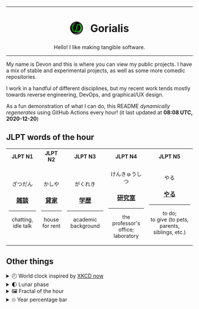 ***

<h1 align="center">
<sub>
    <img src="readme/resources/avatar.png" height="36">
</sub>
&nbsp;
Gorialis
</h1>
<p align="center">
Hello! I like making tangible software.
</p>

***

My name is Devon and this is where you can view my public projects. I have a mix of stable and experimental projects, as well as some more comedic repositories.

I work in a handful of different disciplines, but my recent work tends mostly towards reverse engineering, DevOps, and graphical/UX design.

As a fun demonstration of what I can do, this README *dynamically regenerates* using GitHub Actions every hour! (it last updated at **08:08 UTC, 2020-12-20**)

<h2>JLPT words of the hour</h2>
<table>
    <tr>
        <th>JLPT N1</th>
        <th>JLPT N2</th>
        <th>JLPT N3</th>
        <th>JLPT N4</th>
        <th>JLPT N5</th>
    </tr>
    <tr>
        <td>
            <p align="center">ざつだん</p>
            <h3 align="center"><b><a href="https://jisho.org/search/%E9%9B%91%E8%AB%87">雑談</a></b></h3>
            <hr>
            <p align="center">chatting,<wbr> idle talk</p>
        </td>
        <td>
            <p align="center">かしや</p>
            <h3 align="center"><b><a href="https://jisho.org/search/%E8%B2%B8%E5%AE%B6">貸家</a></b></h3>
            <hr>
            <p align="center">house for rent</p>
        </td>
        <td>
            <p align="center">がくれき</p>
            <h3 align="center"><b><a href="https://jisho.org/search/%E5%AD%A6%E6%AD%B4">学歴</a></b></h3>
            <hr>
            <p align="center">academic background</p>
        </td>
        <td>
            <p align="center">けんきゅうしつ</p>
            <h3 align="center"><b><a href="https://jisho.org/search/%E7%A0%94%E7%A9%B6%E5%AE%A4">研究室</a></b></h3>
            <hr>
            <p align="center">the professor's office;<br> laboratory</p>
        </td>
        <td>
            <p align="center">やる</p>
            <h3 align="center"><b><a href="https://jisho.org/search/%E3%82%84%E3%82%8B">やる</a></b></h3>
            <hr>
            <p align="center">to do;<br> to give (to pets,<wbr> parents,<wbr> siblings,<wbr> etc.)</p>
        </td>
    </tr>
</table>

<h2>Other things</h2>
<details>
<summary>🕗  World clock inspired by <a href="https://xkcd.com/now">XKCD now</a></summary>

> <img src="generated/now.png" width="512">

</details>
<details>
<summary>🌓 Lunar phase</summary>

The moon is approximately 21.21% through its phase (First Quarter).

</details>
<details>
<summary>&#x1f5bc; Fractal of the hour</summary>

> <img src="generated/fractal.png" width="512">

</details>
<details>
<summary>&#x23f2; Year percentage bar</summary>
<pre><code>2020 [███████████████████▁] 96.81%</code></pre>
</details>
